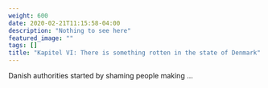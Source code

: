 ```yaml
---
weight: 600
date: 2020-02-21T11:15:58-04:00
description: "Nothing to see here"
featured_image: ""
tags: []
title: "Kapitel VI: There is something rotten in the state of Denmark"
---
```


Danish authorities started by shaming people making ...

